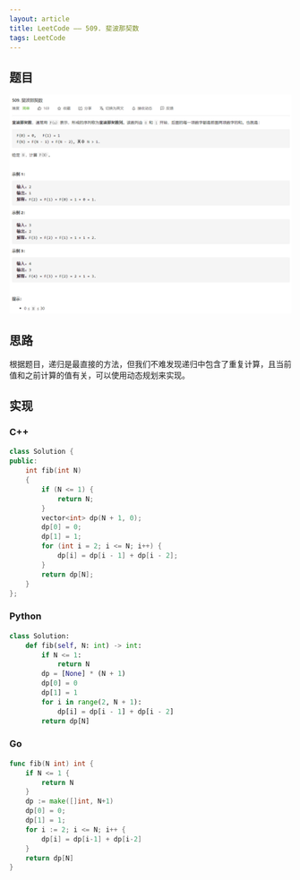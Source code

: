 ```yaml
---
layout: article
title: LeetCode —— 509. 斐波那契数
tags: LeetCode
---
```


<!-- more -->

## 题目

![](https://raw.githubusercontent.com/AZMDDY/imgs/master/20201026201401.png)

## 思路

根据题目，递归是最直接的方法，但我们不难发现递归中包含了重复计算，且当前值和之前计算的值有关，可以使用动态规划来实现。

## 实现

### C++

```cpp
class Solution {
public:
    int fib(int N)
    {
        if (N <= 1) {
            return N;
        }
        vector<int> dp(N + 1, 0);
        dp[0] = 0;
        dp[1] = 1;
        for (int i = 2; i <= N; i++) {
            dp[i] = dp[i - 1] + dp[i - 2];
        }
        return dp[N];
    }
};
```

### Python

```python
class Solution:
    def fib(self, N: int) -> int:
        if N <= 1:
            return N
        dp = [None] * (N + 1)
        dp[0] = 0
        dp[1] = 1
        for i in range(2, N + 1):
            dp[i] = dp[i - 1] + dp[i - 2]
        return dp[N]
```

### Go

```go
func fib(N int) int {
	if N <= 1 {
		return N
	}
	dp := make([]int, N+1)
	dp[0] = 0;
	dp[1] = 1;
	for i := 2; i <= N; i++ {
		dp[i] = dp[i-1] + dp[i-2]
	}
	return dp[N]
}
```
